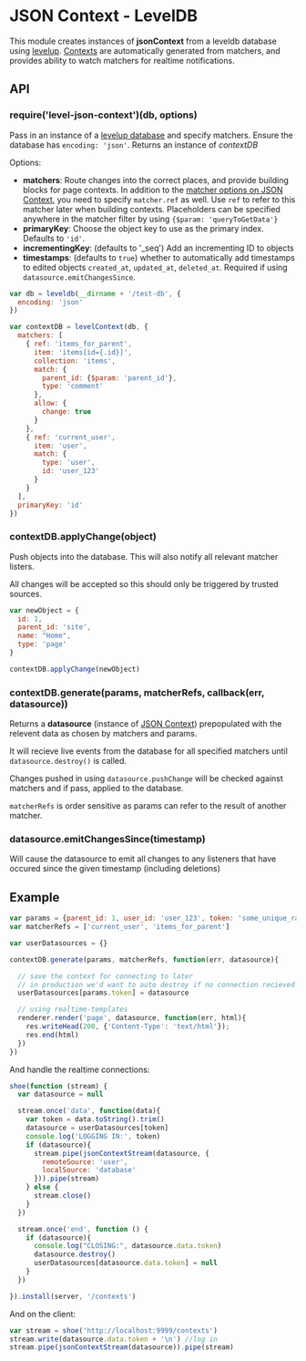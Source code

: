 JSON Context - LevelDB
===

This module creates instances of **jsonContext** from a leveldb database using [levelup](https://github.com/rvagg/node-levelup). [Contexts](https://github.com/mmckegg/json-context) are automatically generated from matchers, and provides ability to watch matchers for realtime notifications.

## API

### require('level-json-context')(db, options)

Pass in an instance of a [levelup database](https://github.com/rvagg/node-levelup) and specify matchers. Ensure the database has `encoding: 'json'`. Returns an instance of *contextDB*

Options:

- **matchers**: Route changes into the correct places, and provide building blocks for page contexts. In addition to the [matcher options on JSON Context](https://github.com/mmckegg/json-context#matchers), you need to specify `matcher.ref` as well. Use `ref` to refer to this matcher later when building contexts. Placeholders can be specified anywhere in the matcher filter by using `{$param: 'queryToGetData'}`
- **primaryKey**: Choose the object key to use as the primary index. Defaults to `'id'`. 
- **incrementingKey**: (defaults to '_seq') Add an incrementing ID to objects
- **timestamps**: (defaults to `true`) whether to automatically add timestamps to edited objects `created_at`, `updated_at`, `deleted_at`. Required if using `datasource.emitChangesSince`.

```js
var db = leveldb(__dirname + '/test-db', {
  encoding: 'json'
})

var contextDB = levelContext(db, {
  matchers: [
    { ref: 'items_for_parent',
      item: 'items[id={.id}]',
      collection: 'items',
      match: {
        parent_id: {$param: 'parent_id'},
        type: 'comment'
      },
      allow: {
        change: true
      }
    },
    { ref: 'current_user',
      item: 'user',
      match: {
        type: 'user',
        id: 'user_123'
      }
    }
  ],
  primaryKey: 'id'
})
```

### contextDB.applyChange(object)

Push objects into the database. This will also notify all relevant matcher listers. 

All changes will be accepted so this should only be triggered by trusted sources.

```js
var newObject = {
  id: 1,
  parent_id: 'site',
  name: "Home",
  type: 'page'
}

contextDB.applyChange(newObject)
```


### contextDB.generate(params, matcherRefs, callback(err, datasource))

Returns a **datasource** (instance of [JSON Context](https://github.com/mmckegg/json-context)) prepopulated with the relevent data as chosen by matchers and params.

It will recieve live events from the database for all specified matchers until `datasource.destroy()` is called.

Changes pushed in using `datasource.pushChange` will be checked against matchers and if pass, applied to the database.

`matcherRefs` is order sensitive as params can refer to the result of another matcher.

### datasource.emitChangesSince(timestamp)

Will cause the datasource to emit all changes to any listeners that have occured since the given timestamp (including deletions)

## Example

```js
var params = {parent_id: 1, user_id: 'user_123', token: 'some_unique_random_string'}
var matcherRefs = ['current_user', 'items_for_parent']

var userDatasources = {}

contextDB.generate(params, matcherRefs, function(err, datasource){

  // save the context for connecting to later
  // in production we'd want to auto destroy if no connection recieved
  userDatasources[params.token] = datasource

  // using realtime-templates
  renderer.render('page', datasource, function(err, html){
    res.writeHead(200, {'Content-Type': 'text/html'});
    res.end(html)
  })
})
```
And handle the realtime connections:

```js
shoe(function (stream) {
  var datasource = null

  stream.once('data', function(data){
    var token = data.toString().trim()
    datasource = userDatasources[token]
    console.log('LOGGING IN:', token)
    if (datasource){
      stream.pipe(jsonContextStream(datasource, {
        remoteSource: 'user',
        localSource: 'database'
      })).pipe(stream)
    } else {
      stream.close()
    }
  })

  stream.once('end', function () {
    if (datasource){
      console.log("CLOSING:", datasource.data.token)
      datasource.destroy()
      userDatasources[datasource.data.token] = null
    }
  })

}).install(server, '/contexts')
```

And on the client:

```js
var stream = shoe('http://localhost:9999/contexts')
stream.write(datasource.data.token + '\n') //log in
stream.pipe(jsonContextStream(datasource)).pipe(stream)
```